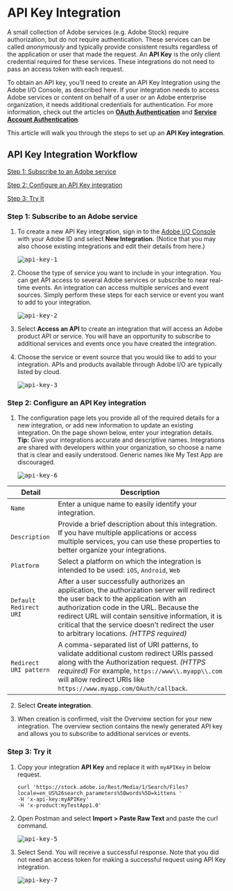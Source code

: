 # API Key Integration

A small collection of Adobe services (e.g. Adobe Stock) require authorization, but do not require authentication. These services can be called _anonymously_ and typically provide consistent results regardless of the application or user that made the request. An **API Key** is the only client credential required for these services. These integrations do not need to pass an access token with each request.

To obtain an API key, you&rsquo;ll need to create an API Key Integration using the Adobe I/O Console, as described here.
If your integration needs to access Adobe services or content on behalf of a user or an Adobe enterprise organization, it needs additional credentials for authentication. For more information, check out the articles on **[OAuth Authentication](OAuthIntegration.md)** and **[Service Account Authentication](ServiceAccountIntegration.md)**.

This article will walk you through the steps to set up an **API Key integration**.

## API Key Integration Workflow

[Step 1: Subscribe to an Adobe service](#step-1-subscribe-to-an-adobe-service)

[Step 2: Configure an API Key integration](#step-2-configure-an-api-key-integration)

[Step 3: Try It](#step-3-try-it)

### Step 1: Subscribe to an Adobe service

1. To create a new API Key integration, sign in to the [Adobe I/O Console](https://console.adobe.io/) with your Adobe ID and select **New Integration.** (Notice that you may also choose existing integrations and edit their details from here.)  
  
    <kbd>![api-key-1](../Images/api-key-1.png)</kbd>

2. Choose the type of service you want to include in your integration. You can get API access to several Adobe services or subscribe to near real-time events. An integration can access multiple services and event sources. Simply perform these steps for each service or event you want to add to your integration.  
  
    <kbd>![api-key-2](../Images/api-key-2.png)</kbd>

3. Select **Access an API** to create an integration that will access an Adobe product API or service. You will have an opportunity to subscribe to additional services and events once you have created the integration.

4. Choose the service or event source that you would like to add to your integration. APIs and products available through Adobe I/O are typically listed by cloud.  
  
    <kbd>![api-key-3](../Images/api-key-3.png)</kbd>

### Step 2: Configure an API Key integration

1. The configuration page lets you provide all of the required details for a new integration, or add new information to update an existing integration. On the page shown below, enter your integration details.  
  **Tip:** Give your integrations accurate and descriptive names. Integrations are shared with developers within your organization, so choose a name that is clear and easily understood. Generic names like My Test App are discouraged.  
  
    <kbd>![api-key-6](../Images/api-key-6.png)</kbd>

| Detail | Description |
|---|---|
| `Name` | Enter a unique name to easily identify your integration. |
| `Description` | Provide a brief description about this integration. If you have multiple applications or access multiple services, you can use these properties to better organize your integrations. |
| `Platform` | Select a platform on which the integration is intended to be used: `iOS`, `Android`, `Web` |
| `Default Redirect URI` | After a user successfully authorizes an application, the authorization server will redirect the user back to the application with an authorization code in the URL. Because the redirect URL will contain sensitive information, it is critical that the service doesn’t redirect the user to arbitrary locations. _(HTTPS required)_ |
| `Redirect URI pattern` | A comma-separated list of URI patterns, to validate additional custom redirect URIs passed along with the Authorization request. _(HTTPS required)_ For example, `https://www\\.myapp\\.com` will allow redirect URIs like `https://www.myapp.com/OAuth/callback`. |  
  
2. Select **Create integration**.

3. When creation is confirmed, visit the Overview section for your new integration. The overview section contains the newly generated API key and allows you to subscribe to additional services or events.

### Step 3: Try it

1. Copy your integration **API Key** and replace it with `myAPIKey` in below request.  
    ```curl
    curl 'https://stock.adobe.io/Rest/Media/1/Search/Files?locale=en_US%26search_parameters%5Bwords%5D=kittens '
    -H 'x-api-key:myAPIKey'
    -H 'x-product:myTestApp1.0'
    ```

2. Open Postman and select **Import > Paste Raw Text** and paste the curl command.  
  
    <kbd>![api-key-5](../Images/api-key-5.png)</kbd>

3. Select Send. You will receive a successful response. Note that you did not need an access token for making a successful request using API Key integration.  
  
    <kbd>![api-key-7](../Images/api-key-7.png)</kbd>
